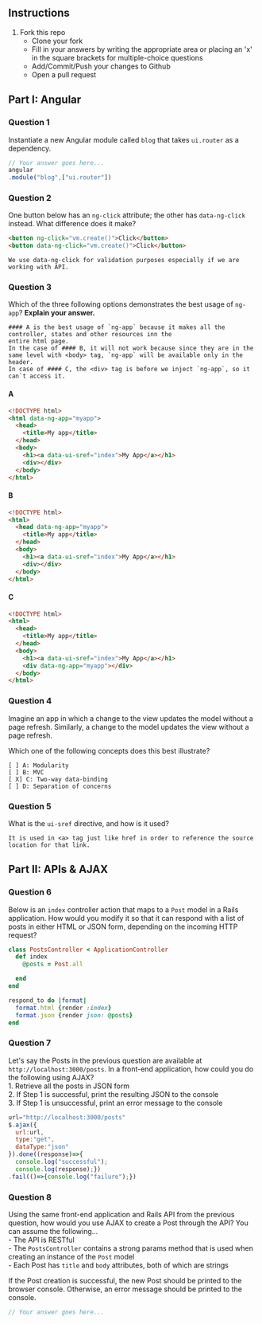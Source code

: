 ## Instructions

1. Fork this repo
    - Clone your fork
    - Fill in your answers by writing the appropriate area or placing an 'x' in the square brackets for multiple-choice questions
    - Add/Commit/Push your changes to Github
    - Open a pull request

## Part I: Angular

### Question 1

Instantiate a new Angular module called `blog` that takes `ui.router` as a dependency.

```js
// Your answer goes here...
angular
.module("blog",["ui.router"])
```

### Question 2

One button below has an `ng-click` attribute; the other has `data-ng-click` instead. What difference does it make?

```html
<button ng-click="vm.create()">Click</button>
<button data-ng-click="vm.create()">Click</button>
```

```text
We use data-ng-click for validation purposes especially if we are working with API.
```

### Question 3

Which of the three following options demonstrates the best usage of `ng-app`? **Explain your answer.**

```text
#### A is the best usage of `ng-app` because it makes all the controller, states and other resources inn the
entire html page.
In the case of #### B, it will not work because since they are in the same level with <body> tag, `ng-app` will be available only in the header.
In case of #### C, the <div> tag is before we inject `ng-app`, so it can`t access it.
```

#### A

```html
<!DOCTYPE html>
<html data-ng-app="myapp">
  <head>
    <title>My app</title>
  </head>
  <body>
    <h1><a data-ui-sref="index">My App</a></h1>
    <div></div>
  </body>
</html>
```

#### B

```html
<!DOCTYPE html>
<html>
  <head data-ng-app="myapp">
    <title>My app</title>
  </head>
  <body>
    <h1><a data-ui-sref="index">My App</a></h1>
    <div></div>
  </body>
</html>
```

#### C

```html
<!DOCTYPE html>
<html>
  <head>
    <title>My app</title>
  </head>
  <body>
    <h1><a data-ui-sref="index">My App</a></h1>
    <div data-ng-app="myapp"></div>
  </body>
</html>
```

### Question 4

Imagine an app in which a change to the view updates the model without a page refresh. Similarly, a change to the model updates the view without a page refresh.

Which one of the following concepts does this best illustrate?

```
[ ] A: Modularity
[ ] B: MVC
[ X] C: Two-way data-binding
[ ] D: Separation of concerns
```

### Question 5

What is the `ui-sref` directive, and how is it used?

```text
It is used in <a> tag just like href in order to reference the source location for that link.
```

## Part II: APIs & AJAX

### Question 6

Below is an `index` controller action that maps to a `Post` model in a Rails application. How would you modify it so that it can respond with a list of posts in either HTML or JSON form, depending on the incoming HTTP request?

```rb
class PostsController < ApplicationController
  def index
    @posts = Post.all

  end
end
```

```rb
respond_to do |format|
  format.html {render :index}
  format.json {render json: @posts}
end
```

### Question 7

Let's say the Posts in the previous question are available at `http://localhost:3000/posts`. In a front-end application, how could you do the following using AJAX?  
    1. Retrieve all the posts in JSON form  
    2. If Step 1 is successful, print the resulting JSON to the console  
    3. If Step 1 is unsuccessful, print an error message to the console  

```js
url="http://localhost:3000/posts"
$.ajax({
  url:url,
  type:"get",
  dataType:"json"
}).done((response)=>{
  console.log("successful");
  console.log(response);})
.fail(()=>{console.log("failure");})


```

### Question 8

Using the same front-end application and Rails API from the previous question, how would you use AJAX to create a Post through the API? You can assume the following...  
    - The API is RESTful  
    - The `PostsController` contains a strong params method that is used when creating an instance of the `Post` model  
    - Each Post has `title` and `body` attributes, both of which are strings  

If the Post creation is successful, the new Post should be printed to the browser console. Otherwise, an error message should be printed to the console.

```js
// Your answer goes here...
```
